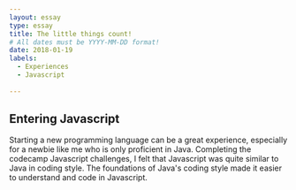 ```yaml
---
layout: essay
type: essay
title: The little things count! 
# All dates must be YYYY-MM-DD format!
date: 2018-01-19
labels:
  - Experiences
  - Javascript
  
---
```


## Entering Javascript
Starting a new programming language can be a great experience, especially for a newbie like me who is only proficient in Java. 
Completing the codecamp Javascript challenges, I felt that Javascript was quite similar to Java in coding style. The foundations of Java's coding style made it easier to understand and code in Javascript. 
